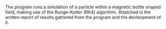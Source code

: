 The program runs a simulation of a particle within a magnetic bottle shaped field, making use of the Runge-Kutter (RK4) algorithm.
Attatched is the written report of results gathered from the program and the devleopment of it.

